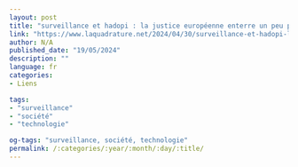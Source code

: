 ```yaml
---
layout: post
title: "surveillance et hadopi : la justice européenne enterre un peu plus l’anonymat en ligne"
link: "https://www.laquadrature.net/2024/04/30/surveillance-et-hadopi-la-justice-europeenne-enterre-un-peu-plus-lanonymat-en-ligne"
author: N/A
published_date: "19/05/2024"
description: ""
language: fr
categories:
- Liens

tags:
- "surveillance"
- "société"
- "technologie"

og-tags: "surveillance, société, technologie"
permalink: /:categories/:year/:month/:day/:title/
---
```

